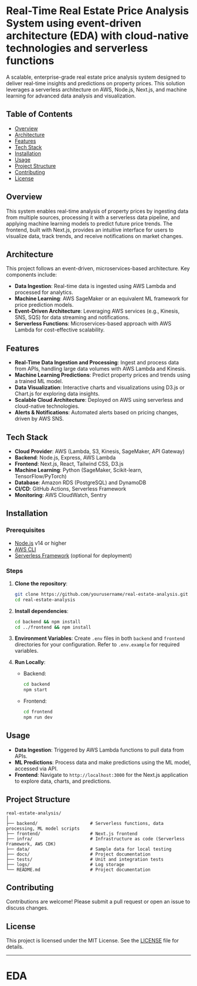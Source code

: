 # Real-Time Real Estate Price Analysis System using event-driven architecture (EDA) with cloud-native technologies and serverless functions 

A scalable, enterprise-grade real estate price analysis system designed to deliver real-time insights and predictions on property prices. This solution leverages a serverless architecture on AWS, Node.js, Next.js, and machine learning for advanced data analysis and visualization.

## Table of Contents

- [Overview](#overview)
- [Architecture](#architecture)
- [Features](#features)
- [Tech Stack](#tech-stack)
- [Installation](#installation)
- [Usage](#usage)
- [Project Structure](#project-structure)
- [Contributing](#contributing)
- [License](#license)

## Overview

This system enables real-time analysis of property prices by ingesting data from multiple sources, processing it with a serverless data pipeline, and applying machine learning models to predict future price trends. The frontend, built with Next.js, provides an intuitive interface for users to visualize data, track trends, and receive notifications on market changes.

## Architecture

This project follows an event-driven, microservices-based architecture. Key components include:

- **Data Ingestion**: Real-time data is ingested using AWS Lambda and processed for analytics.
- **Machine Learning**: AWS SageMaker or an equivalent ML framework for price prediction models.
- **Event-Driven Architecture**: Leveraging AWS services (e.g., Kinesis, SNS, SQS) for data streaming and notifications.
- **Serverless Functions**: Microservices-based approach with AWS Lambda for cost-effective scalability.

## Features

- **Real-Time Data Ingestion and Processing**: Ingest and process data from APIs, handling large data volumes with AWS Lambda and Kinesis.
- **Machine Learning Predictions**: Predict property prices and trends using a trained ML model.
- **Data Visualization**: Interactive charts and visualizations using D3.js or Chart.js for exploring data insights.
- **Scalable Cloud Architecture**: Deployed on AWS using serverless and cloud-native technologies.
- **Alerts & Notifications**: Automated alerts based on pricing changes, driven by AWS SNS.

## Tech Stack

- **Cloud Provider**: AWS (Lambda, S3, Kinesis, SageMaker, API Gateway)
- **Backend**: Node.js, Express, AWS Lambda
- **Frontend**: Next.js, React, Tailwind CSS, D3.js
- **Machine Learning**: Python (SageMaker, Scikit-learn, TensorFlow/PyTorch)
- **Database**: Amazon RDS (PostgreSQL) and DynamoDB
- **CI/CD**: GitHub Actions, Serverless Framework
- **Monitoring**: AWS CloudWatch, Sentry

## Installation

### Prerequisites
- [Node.js](https://nodejs.org/) v14 or higher
- [AWS CLI](https://aws.amazon.com/cli/)
- [Serverless Framework](https://www.serverless.com/) (optional for deployment)

### Steps
1. **Clone the repository**:
    ```bash
    git clone https://github.com/yourusername/real-estate-analysis.git
    cd real-estate-analysis
    ```

2. **Install dependencies**:
    ```bash
    cd backend && npm install
    cd ../frontend && npm install
    ```

3. **Environment Variables**:
   Create `.env` files in both `backend` and `frontend` directories for your configuration. Refer to `.env.example` for required variables.

4. **Run Locally**:
   - Backend:
     ```bash
     cd backend
     npm start
     ```
   - Frontend:
     ```bash
     cd frontend
     npm run dev
     ```

## Usage

- **Data Ingestion**: Triggered by AWS Lambda functions to pull data from APIs.
- **ML Predictions**: Process data and make predictions using the ML model, accessed via API.
- **Frontend**: Navigate to `http://localhost:3000` for the Next.js application to explore data, charts, and predictions.

## Project Structure

```plaintext
real-estate-analysis/
│
├── backend/                    # Serverless functions, data processing, ML model scripts
├── frontend/                   # Next.js frontend
├── infra/                      # Infrastructure as code (Serverless Framework, AWS CDK)
├── data/                       # Sample data for local testing
├── docs/                       # Project documentation
├── tests/                      # Unit and integration tests
├── logs/                       # Log storage
└── README.md                   # Project documentation
```

## Contributing

Contributions are welcome! Please submit a pull request or open an issue to discuss changes.

## License

This project is licensed under the MIT License. See the [LICENSE](LICENSE) file for details.

---
# EDA
